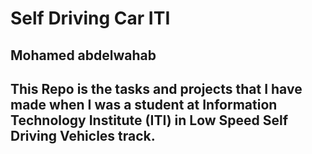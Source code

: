 # Self Driving Car ITI
## Mohamed abdelwahab
## This Repo is the tasks and projects that I have made when I was a student at Information Technology Institute (ITI) in Low Speed Self Driving Vehicles track.

